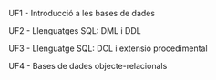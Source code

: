
UF1 - Introducció a les bases de dades

UF2 - Llenguatges SQL: DML i DDL

UF3 - Llenguatge SQL: DCL i extensió procedimental

UF4 - Bases de dades objecte-relacionals
